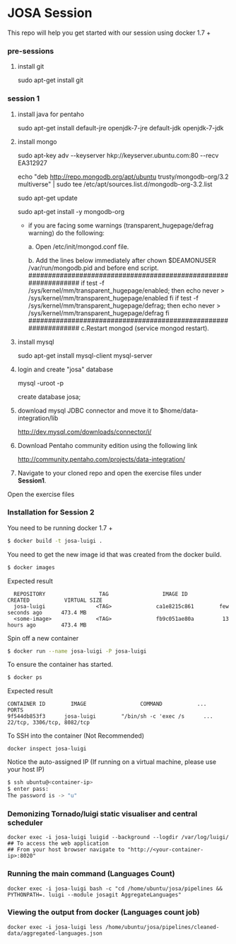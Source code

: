 # JOSA Session

This repo will help you get started with our session using docker 1.7 +  

### pre-sessions

1. install git

	sudo apt-get install git

### session 1
1. install java for pentaho

	sudo apt-get install default-jre openjdk-7-jre default-jdk openjdk-7-jdk

2. install mongo

	sudo apt-key adv --keyserver hkp://keyserver.ubuntu.com:80 --recv EA312927
	
	echo "deb http://repo.mongodb.org/apt/ubuntu trusty/mongodb-org/3.2 multiverse" | sudo tee /etc/apt/sources.list.d/mongodb-org-3.2.list
	
	sudo apt-get update
	
	sudo apt-get install -y mongodb-org
	
	- if you are facing some warnings (transparent_hugepage/defrag warning) do the following:
	
		a. Open /etc/init/mongod.conf file.

		b. Add the lines below immediately after chown $DEAMONUSER /var/run/mongodb.pid and before end script.
		################################################################
		if test -f /sys/kernel/mm/transparent_hugepage/enabled; then
		   echo never > /sys/kernel/mm/transparent_hugepage/enabled
		fi
		if test -f /sys/kernel/mm/transparent_hugepage/defrag; then
		   echo never > /sys/kernel/mm/transparent_hugepage/defrag
		fi
		################################################################
		c.Restart mongod (service mongod restart).

3. install mysql

	sudo apt-get install mysql-client mysql-server

4. login and create "josa" database

	mysql -uroot -p

	create database josa;

5. download mysql JDBC connector and move it to $home/data-integration/lib

	http://dev.mysql.com/downloads/connector/j/


6. Download Pentaho community edition using the following link

	http://community.pentaho.com/projects/data-integration/

7. Navigate to your cloned repo and open the exercise files under **Session1**.

Open the exercise files

### Installation for Session 2

You need to be running docker 1.7 +

```sh
$ docker build -t josa-luigi .
```
You need to get the new image id that was created from the docker build.

```sh
$ docker images
```

Expected result

      REPOSITORY                 TAG                 IMAGE ID            CREATED           VIRTUAL SIZE
      josa-luigi                <TAG>              ca1e8215c861        few seconds ago      473.4 MB
      <some-image>              <TAG>              fb9c051ae80a         13 hours ago        473.4 MB

Spin off a new container
```sh
$ docker run --name josa-luigi -P josa-luigi
```

To ensure the container has started.

```sh
$ docker ps
```
Expected result

    CONTAINER ID        IMAGE                 COMMAND           ...                   PORTS
    9f544db853f3      josa-luigi        "/bin/sh -c 'exec /s      ...    22/tcp, 3306/tcp, 8082/tcp      

To SSH into the container (Not Recommended)

    docker inspect josa-luigi

Notice the auto-assigned IP (If running on a virtual machine, please use your host IP)
```sh
$ ssh ubuntu@<container-ip>
$ enter pass:
The password is -> "u"
```

### Demonizing Tornado/luigi static visualiser and central scheduler
    docker exec -i josa-luigi luigid --background --logdir /var/log/luigi/
    ## To access the web application
    ## From your host browser navigate to "http://<your-container-ip>:8020"

### Running the main command (Languages Count)
    docker exec -i josa-luigi bash -c "cd /home/ubuntu/josa/pipelines && PYTHONPATH=. luigi --module josagit AggregateLanguages"

### Viewing the output from docker (Languages count job)
    docker exec -i josa-luigi less /home/ubuntu/josa/pipelines/cleaned-data/aggregated-languages.json
